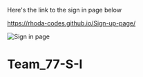 Here's the link to the sign in page below

https://rhoda-codes.github.io/Sign-up-page/

![Sign in page](https://user-images.githubusercontent.com/93567059/182974102-4bf87e93-725a-4b51-bd09-131c07cbceef.jpg)
# Team_77-S-I

